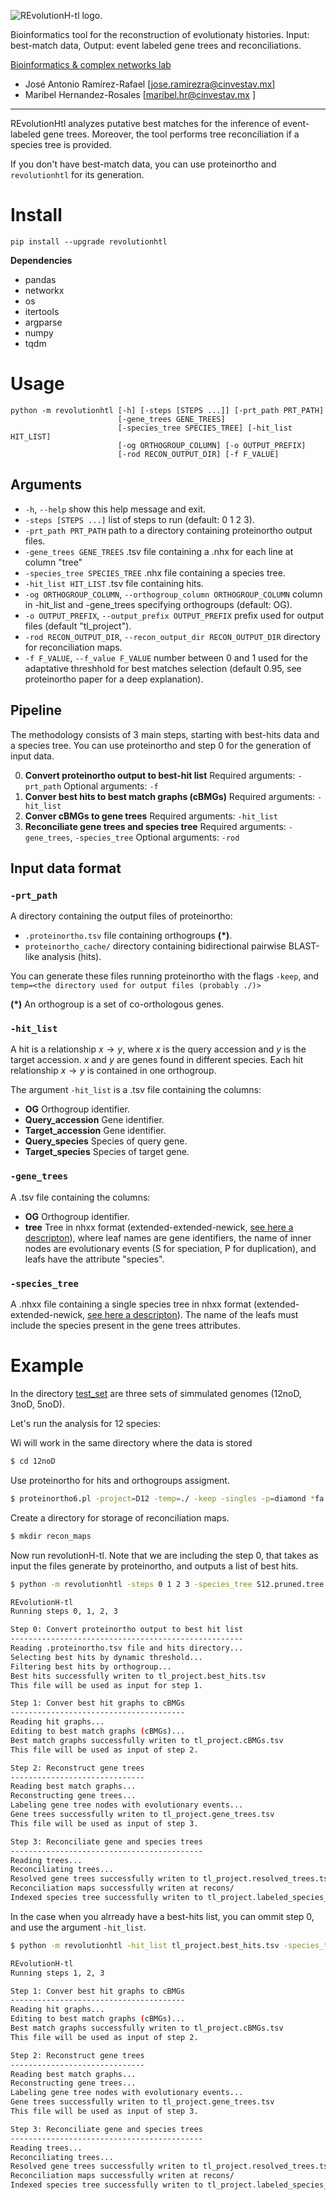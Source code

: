 ![REvolutionH-tl logo.](https://gitlab.com/jarr.tecn/revolutionh-tl/-/raw/master/docs/images/Logo_horizontal.png)

Bioinformatics tool for the reconstruction of evolutionaty histories. Input: best-match data, Output: event labeled gene trees and reconciliations.

[Bioinformatics & complex networks lab](https://ira.cinvestav.mx/ingenieriagenetica/dra-maribel-hernandez-rosales/bioinformatica-y-redes-complejas/)

- José Antonio Ramírez-Rafael [jose.ramirezra@cinvestav.mx]
- Maribel Hernandez-Rosales [maribel.hr@cinvestav.mx ]

****

REvolutionHtl analyzes putative best matches for the inference of event-labeled gene trees. Moreover, the tool performs tree reconciliation if a species tree is provided.

If you don't have best-match data, you can use proteinortho and `revolutionhtl` for its generation.

# Install

`pip install --upgrade revolutionhtl` 

**Dependencies**

- pandas
- networkx
- os
- itertools
- argparse
- numpy
- tqdm


# Usage

```
python -m revolutionhtl [-h] [-steps [STEPS ...]] [-prt_path PRT_PATH]
                        [-gene_trees GENE_TREES]
                        [-species_tree SPECIES_TREE] [-hit_list HIT_LIST]
                        [-og ORTHOGROUP_COLUMN] [-o OUTPUT_PREFIX]
                        [-rod RECON_OUTPUT_DIR] [-f F_VALUE]
```

## Arguments

-  `-h`, `--help`            show this help message and exit.
-  `-steps [STEPS ...]`    list of steps to run (default: 0 1 2 3).
-  `-prt_path PRT_PATH`    path to a directory containing proteinortho output files.
-  `-gene_trees GENE_TREES`
                        .tsv file containing a .nhx for each line at column "tree"
-  `-species_tree SPECIES_TREE`
                        .nhx file containing a species tree.
-  `-hit_list HIT_LIST`    .tsv file containing hits.
-  `-og ORTHOGROUP_COLUMN`, `--orthogroup_column ORTHOGROUP_COLUMN`
                        column in -hit_list and -gene_trees specifying orthogroups (default: OG).
-  `-o OUTPUT_PREFIX`, `--output_prefix OUTPUT_PREFIX`
                        prefix used for output files (default "tl_project").
-  `-rod RECON_OUTPUT_DIR`, `--recon_output_dir RECON_OUTPUT_DIR`
                        directory for reconciliation maps.
-  `-f F_VALUE`, `--f_value F_VALUE`
                        number between 0 and 1 used for the adaptative threshhold for best matches selection (default 0.95, see proteinortho paper for a deep explanation).

## Pipeline

The methodology consists of 3 main steps, starting with best-hits data and a species tree. You can use proteinortho and step 0 for the generation of input data.

0. **Convert proteinortho output to best-hit list**
Required arguments: `-prt_path`
Optional arguments: `-f`
1. **Conver best hits to best match graphs (cBMGs)**
Required arguments: `-hit_list`
2. **Conver cBMGs to gene trees**
Required arguments: `-hit_list`
3. **Reconciliate gene trees and species tree**
Required arguments: `-gene_trees`, `-species_tree`
Optional arguments: `-rod`

## Input data format

### `-prt_path`
A directory containing the output files of proteinortho:
- `.proteinortho.tsv` file containing orthogroups **(\*)**.
- `proteinortho_cache/` directory containing bidirectional pairwise BLAST-like analysis (hits).

You can generate these files running proteinortho with the flags `-keep`, and `temp=<the directory used for output files (probably ./)>`

**(\*)** An orthogroup is a set of co-orthologous genes.

### `-hit_list` 

A hit is a relationship $x\rightarrow y$, where $x$ is the query accession and $y$ is the target accession. $x$ and $y$ are genes found in different species. Each hit relationship $x\rightarrow y$ is contained in one orthogroup.

The argument `-hit_list` is a .tsv file containing the columns:
- **OG** Orthogroup identifier.
- **Query_accession** Gene identifier.
- **Target_accession** Gene identifier.
- **Query_species** Species of query gene.
- **Target_species** Species of target gene.

### `-gene_trees`

A .tsv file containing the columns:
- **OG** Orthogroup identifier.
- **tree** Tree in nhxx format (extended-extended-newick, [see here a descripton](docs/nhxx.md)), where leaf names are gene identifiers, the name of inner nodes are evolutionary events (S for speciation, P for duplication), and leafs have the attribute "species".

### `-species_tree`

A .nhxx file containing a single species tree in nhxx format (extended-extended-newick, [see here a descripton](docs/nhxx.md)). The name of the leafs must include the species present in the gene trees attributes.

# Example

In the directory [test_set](https://gitlab.com/jarr.tecn/revolutionh-tl/-/tree/master/test_set) are three sets of simmulated genomes (12noD, 3noD, 5noD).

Let's run the analysis for 12 species:

Wi will work in the same directory where the data is stored
```bash
$ cd 12noD
```

Use proteinortho for hits and orthogroups assigment.
```bash
$ proteinortho6.pl -project=D12 -temp=./ -keep -singles -p=diamond *fa
```

Create a directory for storage of reconciliation maps.
```bash
$ mkdir recon_maps
```

Now run revolutionH-tl. Note that we are including the step 0, that takes as input the files generate by proteinortho, and outputs a list of best hits.
```bash
$ python -m revolutionhtl -steps 0 1 2 3 -species_tree S12.pruned.tree -rod recon_maps

REvolutionH-tl
Running steps 0, 1, 2, 3

Step 0: Convert proteinortho output to best hit list
----------------------------------------------------
Reading .proteinortho.tsv file and hits directory...
Selecting best hits by dynamic threshold...
Filtering best hits by orthogroup...
Best hits successfully writen to tl_project.best_hits.tsv
This file will be used as input for step 1.

Step 1: Conver best hit graphs to cBMGs
---------------------------------------
Reading hit graphs...
Editing to best match graphs (cBMGs)...
Best match graphs successfully writen to tl_project.cBMGs.tsv
This file will be used as input of step 2.

Step 2: Reconstruct gene trees
------------------------------
Reading best match graphs...
Reconstructing gene trees...
Labeling gene tree nodes with evolutionary events...
Gene trees successfully writen to tl_project.gene_trees.tsv
This file will be used as input of step 3.

Step 3: Reconciliate gene and species trees
-------------------------------------------
Reading trees...
Reconciliating trees...
Resolved gene trees successfully writen to tl_project.resolved_trees.tsv
Reconciliation maps successfully writen at recons/
Indexed species tree successfully writen to tl_project.labeled_species_tree.nhxx

```

In the case when you alrready have a best-hits list, you can ommit step 0, and use the argument `-hit_list`.
```bash
$ python -m revolutionhtl -hit_list tl_project.best_hits.tsv -species_tree S12.pruned.tree -rod recon_maps

REvolutionH-tl
Running steps 1, 2, 3

Step 1: Conver best hit graphs to cBMGs
---------------------------------------
Reading hit graphs...
Editing to best match graphs (cBMGs)...
Best match graphs successfully writen to tl_project.cBMGs.tsv
This file will be used as input of step 2.

Step 2: Reconstruct gene trees
------------------------------
Reading best match graphs...
Reconstructing gene trees...
Labeling gene tree nodes with evolutionary events...
Gene trees successfully writen to tl_project.gene_trees.tsv
This file will be used as input of step 3.

Step 3: Reconciliate gene and species trees
-------------------------------------------
Reading trees...
Reconciliating trees...
Resolved gene trees successfully writen to tl_project.resolved_trees.tsv
Reconciliation maps successfully writen at recons/
Indexed species tree successfully writen to tl_project.labeled_species_tree.nhxx

```
